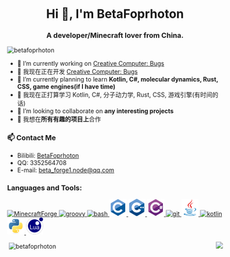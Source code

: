 <h1 align="center">Hi 👋, I'm BetaFoprhoton</h1>
<h3 align="center">A developer/Minecraft lover from China.</h3>

<p align="left"> <img src="https://komarev.com/ghpvc/?username=betafoprhoton&label=Profile%20views&color=0e75b6&style=flat" alt="betafoprhoton" /> </p>

- 🔭 I’m currently working on [Creative Computer: Bugs](https://github.com/BetaFoprhoton/CreativeComputerBugs)
- 🔭 我现在正在开发 [Creative Computer: Bugs](https://github.com/BetaFoprhoton/CreativeComputerBugs)
- 🌱 I’m currently planning to learn **Kotlin, C#, molecular dynamics, Rust, CSS, game engines(if I have time)**
- 🌱 我现在正打算学习 Kotlin, C#, 分子动力学, Rust, CSS, 游戏引擎(有时间的话)
- 👯 I’m looking to collaborate on **any interesting projects**
- 👯 我想在**所有有趣的项目上**合作
### 📫 Contact Me
- Bilibili: [BetaFoprhoton](https://space.bilibili.com/1978193679)
- QQ: 3352564708
- E-mail: beta_forge1.node@qq.com

<h3 align="left">Languages and Tools:</h3>
<p align="left">
<a href="https://files.minecraftforge.net/" target="_blank" rel="noreferrer"> <img src="https://avatars.githubusercontent.com/u/1390178?s=48&v=4" alt="MinecraftForge" width="40" height="40"/> </a>
<a href="https://www.groovy-lang.org/" target="_blank" rel="noreferrer"> <img src="https://www.groovy-lang.org/favicon.ico
" alt="groovy" width="40" height="40"/> </a>
<a href="https://www.gnu.org/software/bash/" target="_blank" rel="noreferrer"> <img src="https://www.vectorlogo.zone/logos/gnu_bash/gnu_bash-icon.svg" alt="bash" width="40" height="40"/> </a>
<a href="https://www.cprogramming.com/" target="_blank" rel="noreferrer"> <img src="https://raw.githubusercontent.com/devicons/devicon/master/icons/c/c-original.svg" alt="c" width="40" height="40"/> </a> 
<a href="https://www.w3schools.com/cpp/" target="_blank" rel="noreferrer"> <img src="https://raw.githubusercontent.com/devicons/devicon/master/icons/cplusplus/cplusplus-original.svg" alt="cplusplus" width="40" height="40"/> </a>
<a href="https://dotnet.microsoft.com/zh-cn/languages/csharp" target="_blank" rel="noreferrer"> <img src="https://raw.githubusercontent.com/devicons/devicon/master/icons/csharp/csharp-original.svg" alt="cplusplus" width="40" height="40"/> </a>
<a href="https://git-scm.com/" target="_blank" rel="noreferrer"> <img src="https://www.vectorlogo.zone/logos/git-scm/git-scm-icon.svg" alt="git" width="40" height="40"/> </a>
<a href="https://www.java.com" target="_blank" rel="noreferrer"> <img src="https://raw.githubusercontent.com/devicons/devicon/master/icons/java/java-original.svg" alt="java" width="40" height="40"/> </a>
<a href="https://kotlinlang.org" target="_blank" rel="noreferrer"> <img src="https://www.vectorlogo.zone/logos/kotlinlang/kotlinlang-icon.svg" alt="kotlin" width="40" height="40"/> </a> <a href="https://www.python.org" target="_blank" rel="noreferrer"> <img src="https://raw.githubusercontent.com/devicons/devicon/master/icons/python/python-original.svg" alt="python" width="40" height="40"/> </a>
<a href="https://www.lua.org/" target="_blank" rel="noreferrer"> <img src="https://raw.githubusercontent.com/devicons/devicon/master/icons/lua/lua-original.svg" alt="lua" width="40" height="40"/> </a>
</p>

<a href="#"><img align="right" src="https://github-readme-stats.vercel.app/api/top-langs/?username=BetaFoprhoton&hide=batchfile&layout=compact&theme=light"></img></a>
<p>&nbsp;<img align="center" src="https://github-readme-stats.vercel.app/api?username=betafoprhoton&show_icons=true&locale=en" alt="betafoprhoton" /></p>
